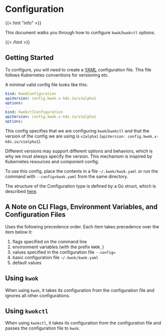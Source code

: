 # Configuration

{{< hint "info" >}}

This document walks you through how to configure `kwok`/`kwokctl` options.

{{< /hint >}}

## Getting Started

To configure, you will need to create a [YAML] configuration file.
This file follows Kubernetes conventions for versioning etc.

A minimal valid config file looks like this:

``` yaml
kind: KwokConfiguration
apiVersion: config.kwok.x-k8s.io/v1alpha1
options:
---
kind: KwokctlConfiguration
apiVersion: config.kwok.x-k8s.io/v1alpha1
options:
```

This config specifies that we are configuring `kwok`/`kwokctl` and that the version of the config we are using is `v1alpha1` (`apiVersion: config.kwok.x-k8s.io/v1alpha1`).

Different versions may support different options and behaviors, which is why we must always specify the version. This mechanism is inspired by Kubernetes resources and component config.

To use this config, place the contents in a file `~/.kwok/kwok.yaml` or run the command with `--config=kwok.yaml` from the same directory.

The structure of the Configuration type is defined by a Go struct, which is described [here][api-config-v1alpha1].

## A Note on CLI Flags, Environment Variables, and Configuration Files

Uses the following precedence order. Each item takes precedence over the item below it:

1. flags specified on the command line
2. environment variables (with the prefix `KWOK_`)
3. values specified in the configuration file `--config=`
4. basic configuration file `~/.kwok/kwok.yaml`
5. default values

## Using `kwok`

When using `kwok`, it takes its configuration from the configuration file and ignores all other configurations.

## Using `kwokctl`

When using `kwokctl`, it takes its configuration from the configuration file and passes the configuration file to `kwok`.

[api-config-v1alpha1]: https://pkg.go.dev/sigs.k8s.io/kwok/pkg/apis/config/v1alpha1
[YAML]: https://yaml.org/
